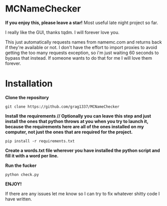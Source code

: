 # MCNameChecker

**If you enjoy this, please leave a star!**
Most useful late night project so far.

I really like the GUI, thanks tqdm. I will forever love you.

This just automatically requests names from namemc.com and returns back if they're available or not.
I don't have the effort to import proxies to avoid getting the too many requests exception, so i'm just waiting 60 seconds to bypass that instead.
If someone wants to do that for me I will love them forever.

# Installation

**Clone the repository**
```
git clone https://github.com/grag1337/MCNameChecker
```

**Install the requirements // Optionally you can leave this step and just install the ones that python throws at you when you try to launch it, because the requirements here are all of the ones installed on my computer, not just the ones that are required for the project.**
```
pip install -r requirements.txt
```

**Create a words.txt file wherever you have installed the python script and fill it with a word per line.**

**Run the fucker**
```
python check.py
```

**ENJOY!**

If there are any issues let me know so I can try to fix whatever shitty code I have written.

